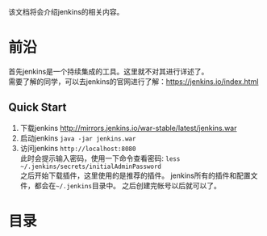 该文档将会介绍jenkins的相关内容。

# 前沿
首先jenkins是一个持续集成的工具。这里就不对其进行详述了。   
需要了解的同学，可以去jenkins的官网进行了解：https://jenkins.io/index.html   

## Quick Start
1. 下载jenkins
    http://mirrors.jenkins.io/war-stable/latest/jenkins.war
2. 启动jenkins
   ``java -jar jenkins.war``
3. 访问jenkins
    ``http://localhost:8080``   
    此时会提示输入密码，使用一下命令查看密码: ``less ~/.jenkins/secrets/initialAdminPassword``   
    之后开始下载插件，这里使用的是推荐的插件。
    jenkins所有的插件和配置文件，都会在``~/.jenkins``目录中。
    之后创建完帐号以后就可以了。
    
# 目录
